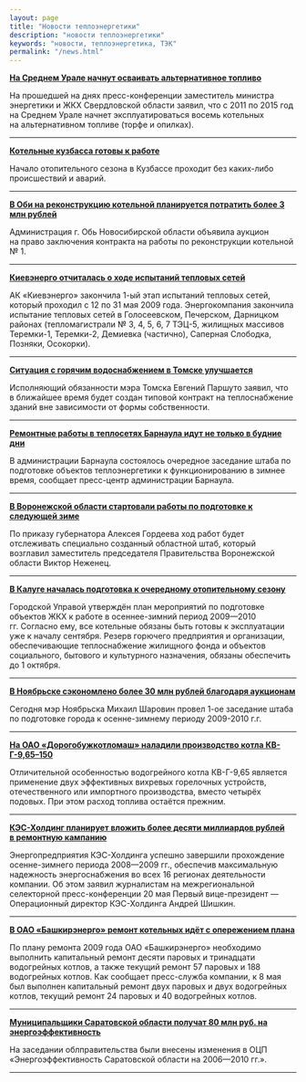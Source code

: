 ```yaml
---
layout: page
title: "Новости теплоэнергетики"
description: "новости теплоэнергетики"
keywords: "новости, теплоэнергетика, ТЭК"
permalink: "/news.html"
---
```




[ **На Среднем Урале начнут осваивать альтернативное топливо**](/news/141110_1.html)  
  
На прошедшей на днях пресс-конференции заместитель министра энергетики и ЖКХ Свердловской области заявил, что с 2011 по 2015 год на Среднем Урале начнет эксплуатироваться восемь котельных на альтернативном топливе (торфе и опилках).

* * *

[ **Котельные кузбасса готовы к работе**](/news/220909_1.html)

Начало отопительного сезона в Кузбассе проходит без каких-либо происшествий и аварий.

* * *

[ **В Оби на реконструкцию котельной планируется потратить более 3 млн рублей**](/news/040609_1.html)

Администрация г. Обь Новосибирской области объявила аукцион на право заключения контракта на работы по реконструкции котельной № 1.

* * *

[ **Киевэнерго отчиталась о ходе испытаний тепловых сетей**](/news/040609_2.html)

АК «Киевэнерго» закончила 1-ый этап испытаний тепловых сетей, который проходил с 12 по 31 мая 2009 года. Энергокомпания закончила испытание тепловых сетей в Голосеевском, Печерском, Дарницком районах (тепломагистрали № 3, 4, 5, 6, 7 ТЭЦ-5, жилищных массивов Теремки-1, Теремки-2, Демиевка (частично), Саперная Слободка, Позняки, Осокорки).

* * *

[ **Ситуация с горячим водоснабжением в Томске улучшается**](/news/040609_3.html)

Исполняющий обязанности мэра Томска Евгений Паршуто заявил, что в ближайшее время будет создан типовой контракт на теплоснабжение зданий вне зависимости от формы собственности.

* * *

[ **Ремонтные работы в теплосетях Барнаула идут не только в будние дни**](/news/310509_1.html)

В администрации Барнаула состоялось очередное заседание штаба по подготовке объектов теплоэнергетики к функционированию в зимнее время, сообщает пресс-центр администрации Барнаула.

* * *

[ **В Воронежской области стартовали работы по подготовке к следующей зиме**](/news/310509_2.html)

По приказу губернатора Алексея Гордеева ход работ будет отслеживать специально созданный областной штаб, который возглавил заместитель председателя Правительства Воронежской области Виктор Неженец.

* * *

[ **В Калуге началась подготовка к очередному отопительному сезону**](/news/310509_3.html)

Городской Управой утверждён план мероприятий по подготовке объектов ЖКХ к работе в осеннее-зимний период 2009—2010 гг. Согласно ему, все котельные обязаны быть готовы к эксплуатации уже к началу сентября. Резерв горючего предприятия и организации, обеспечивающие теплоснабжение жилищного фонда и объектов социального, бытового и культурного назначения, обязаны обеспечить до 1 октября.

* * *

[ **В Ноябрьске сэкономлено более 30 млн рублей благодаря аукционам**](/news/310509_4.html)

Сегодня мэр Ноябрьска Михаил Шаровин провел 1-ое заседание штаба по подготовке города к осенне-зимнему периоду 2009-2010 г.г.

* * *

[ **На ОАО «Дорогобужкотломаш» наладили производство котла КВ-Г-9,65–150**](/news/210509_3.html)

Отличительной особенностью водогрейного котла КВ-Г-9,65 является применение двух эффективных вихревых горелочных устройств, отечественного или импортного производства, вместо четырёх подовых. При этом расход топлива остаётся прежним.

* * *

[ **КЭС-Холдинг планирует вложить более десяти миллиардов рублей в ремонтную кампанию**](/news/210509_2.html)

Энергопредприятия КЭС-Холдинга успешно завершили прохождение осенне-зимнего периода 2008—2009 гг., обеспечив максимальную надежность энергоснабжения во всех 16 регионах деятельности компании. Об этом заявил журналистам на межрегиональной селекторной пресс-конференции 20 мая Первый вице-президент — Операционный директор КЭС-Холдинга Андрей Шишкин.

* * *

[ **В ОАО «Башкирэнерго» ремонт котельных идёт с опережением плана**](/news/210509_1.html)

По плану ремонта 2009 года ОАО «Башкирэнерго» необходимо выполнить капитальный ремонт десяти паровых и тринадцати водогрейных котлов, а также текущий ремонт 57 паровых и 188 водогрейных котлов. Как сообщает пресс-служба компании, к 8 мая был выполнен капитальный ремонт двух паровых и двух водогрейных котлов, текущий ремонт 24 паровых и 40 водогрейных котлов.

* * *

[ **Муниципальщики Саратовской области получат 80 млн руб. на энергоэффективность**](/news/070509_2.html)

На заседании облправительства были внесены изменения в ОЦП «Энергоэффективность Саратовской области на 2006—2010 гг.».

* * *


